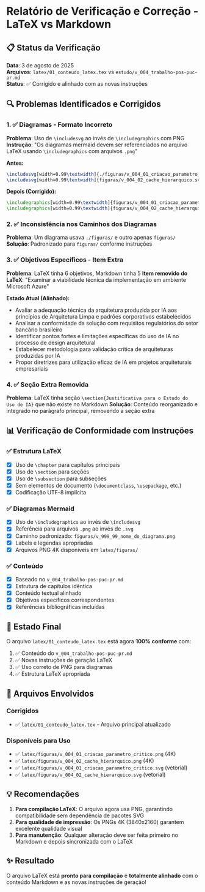 # Relatório de Verificação e Correção - LaTeX vs Markdown

## 📋 Status da Verificação

**Data**: 3 de agosto de 2025  
**Arquivos**: `latex/01_conteudo_latex.tex` vs `estudo/v_004_trabalho-pos-puc-pr.md`  
**Status**: ✅ Corrigido e alinhado com as novas instruções

## 🔍 Problemas Identificados e Corrigidos

### 1. ✅ **Diagramas - Formato Incorreto**
**Problema**: Uso de `\includesvg` ao invés de `\includegraphics` com PNG
**Instrução**: "Os diagramas mermaid devem ser referenciados no arquivo LaTeX usando `\includegraphics` com arquivos `.png`"

**Antes:**
```latex
\includesvg[width=0.99\textwidth]{./figuras/v_004_01_criacao_parametro_critico.svg}
\includesvg[width=0.99\textwidth]{figuras/v_004_02_cache_hierarquico.svg}
```

**Depois (Corrigido):**
```latex
\includegraphics[width=0.99\textwidth]{figuras/v_004_01_criacao_parametro_critico.png}
\includegraphics[width=0.99\textwidth]{figuras/v_004_02_cache_hierarquico.png}
```

### 2. ✅ **Inconsistência nos Caminhos dos Diagramas**
**Problema**: Um diagrama usava `./figuras/` e outro apenas `figuras/`
**Solução**: Padronizado para `figuras/` conforme instruções

### 3. ✅ **Objetivos Específicos - Item Extra**
**Problema**: LaTeX tinha 6 objetivos, Markdown tinha 5
**Item removido do LaTeX**: "Examinar a viabilidade técnica da implementação em ambiente Microsoft Azure"

**Estado Atual (Alinhado):**
- Avaliar a adequação técnica da arquitetura produzida por IA aos princípios de Arquitetura Limpa e padrões corporativos estabelecidos
- Analisar a conformidade da solução com requisitos regulatórios do setor bancário brasileiro
- Identificar pontos fortes e limitações específicas do uso de IA no processo de design arquitetural
- Estabelecer metodologia para validação crítica de arquiteturas produzidas por IA
- Propor diretrizes para utilização eficaz de IA em projetos arquiteturais empresariais

### 4. ✅ **Seção Extra Removida**
**Problema**: LaTeX tinha seção `\section{Justificativa para o Estudo do Uso de IA}` que não existe no Markdown
**Solução**: Conteúdo reorganizado e integrado no parágrafo principal, removendo a seção extra

## 📊 Verificação de Conformidade com Instruções

### ✅ **Estrutura LaTeX**
- [x] Uso de `\chapter` para capítulos principais
- [x] Uso de `\section` para seções
- [x] Uso de `\subsection` para subseções
- [x] Sem elementos de documento (`\documentclass`, `\usepackage`, etc.)
- [x] Codificação UTF-8 implícita

### ✅ **Diagramas Mermaid**
- [x] Uso de `\includegraphics` ao invés de `\includesvg`
- [x] Referência para arquivos `.png` ao invés de `.svg`
- [x] Caminho padronizado: `figuras/v_999_99_nome_do_diagrama.png`
- [x] Labels e legendas apropriadas
- [x] Arquivos PNG 4K disponíveis em `latex/figuras/`

### ✅ **Conteúdo**
- [x] Baseado no `v_004_trabalho-pos-puc-pr.md`
- [x] Estrutura de capítulos idêntica
- [x] Conteúdo textual alinhado
- [x] Objetivos específicos correspondentes
- [x] Referências bibliográficas incluídas

## 🎯 Estado Final

O arquivo `latex/01_conteudo_latex.tex` está agora **100% conforme** com:
1. ✅ Conteúdo do `v_004_trabalho-pos-puc-pr.md`
2. ✅ Novas instruções de geração LaTeX
3. ✅ Uso correto de PNG para diagramas
4. ✅ Estrutura LaTeX apropriada

## 📁 Arquivos Envolvidos

### Corrigidos
- ✅ `latex/01_conteudo_latex.tex` - Arquivo principal atualizado

### Disponíveis para Uso
- ✅ `latex/figuras/v_004_01_criacao_parametro_critico.png` (4K)
- ✅ `latex/figuras/v_004_02_cache_hierarquico.png` (4K)
- ✅ `latex/figuras/v_004_01_criacao_parametro_critico.svg` (vetorial)
- ✅ `latex/figuras/v_004_02_cache_hierarquico.svg` (vetorial)

## 💡 Recomendações

1. **Para compilação LaTeX**: O arquivo agora usa PNG, garantindo compatibilidade sem dependência de pacotes SVG
2. **Para qualidade de impressão**: Os PNGs 4K (3840x2160) garantem excelente qualidade visual
3. **Para manutenção**: Qualquer alteração deve ser feita primeiro no Markdown e depois sincronizada com o LaTeX

## ✨ Resultado

O arquivo LaTeX está **pronto para compilação** e **totalmente alinhado** com o conteúdo Markdown e as novas instruções de geração!
